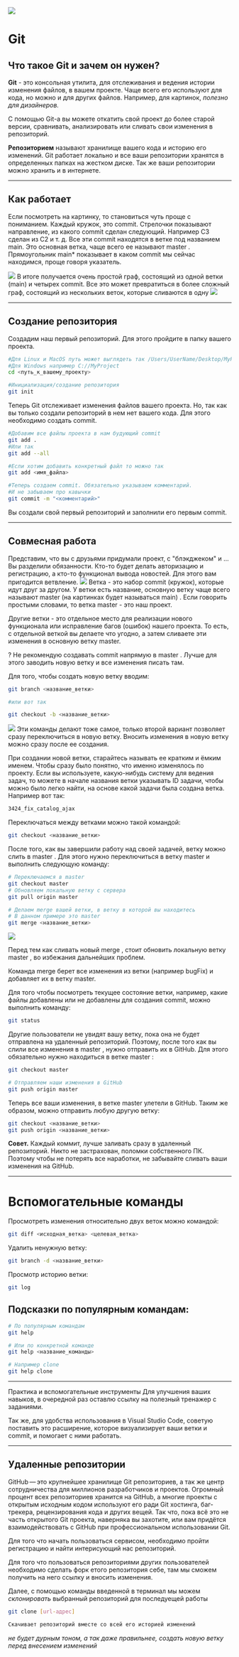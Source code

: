 [![](https://static.tildacdn.com/tild6636-6538-4132-b563-333565313439/-/resize/504x/Group_11.png)](https://gb.ru/)

# Git

## Что такое Git и зачем он нужен?

**Git** - это консольная утилита, для отслеживания и ведения истории изменения файлов, в вашем проекте. Чаще всего его используют для кода, но можно и для других файлов. Например, для картинок, *полезно для дизайнеров.*

С помощью Git-a вы можете откатить свой проект до более старой версии, сравнивать, анализировать или сливать свои изменения в репозиторий.

**Репозиторием** называют хранилище вашего кода и историю его изменений. Git работает локально и все ваши репозитории хранятся в определенных папках на жестком диске.
Так же ваши репозитории можно хранить и в интернете.

*  *        *
## Как работает
Если посмотреть на картинку, то становиться чуть проще с пониманием. Каждый кружок, это commit. Стрелочки показывают направление, из какого commit сделан следующий. Например C3 сделан из С2 и т. д. Все эти commit находятся в ветке под названием main. Это основная ветка, чаще всего ее называют master . Прямоугольник main* показывает в каком commit мы сейчас находимся, проще говоря указатель.

![](https://habrastorage.org/getpro/habr/upload_files/81d/ab6/de0/81dab6de02b4179fc1bc8c119dfce9ca)
В итоге получается очень простой граф, состоящий из одной ветки (main) и четырех commit. Все это может превратиться в более сложный граф, состоящий из нескольких веток, которые сливаются в одну
![](https://habrastorage.org/getpro/habr/upload_files/137/e03/4ea/137e034eadd3c4459a734354a029fb1a)
***
## Создание репозитория

Создадим наш первый репозиторий. Для этого пройдите в папку вашего проекта.
```sh
#Для Linux и MacOS путь может выглядеть так /Users/UserName/Desktop/MyProject
#Для Windows например С://MyProject
cd <путь_к_вашему_проекту>

#Инициализация/создание репозитория
git init
```
Теперь Git отслеживает изменения файлов вашего проекта. Но, так как вы только создали репозиторий в нем нет вашего кода. Для этого необходимо создать commit.
```sh
#Добавим все файлы проекта в нам будующий commit
git add .
#Или так
git add --all

#Если хотим добавить конкретный файл то можно так
git add <имя_файла> 

#Теперь создаем commit. Обязательно указываем комментарий.
#И не забываем про кавычки
git commit -m "<комментарий>"
```
 Вы создали свой первый репозиторий и заполнили его первым commit.
 ***
 ## Совмесная работа
 Представим, что вы с друзьями придумали проект, с "блэкджеком" и ... Вы разделили обязанности. Кто-то будет делать авторизацию и регистрацию, а кто-то функционал вывода новостей. Для этого вам пригодится ветвление.
 ![](https://habrastorage.org/r/w1560/getpro/habr/upload_files/753/f85/4b2/753f854b2ca82a2a5112e9717d1a5856.png)
Ветка - это набор commit (кружок), которые идут друг за другом. У ветки есть название, основную ветку чаще всего называют master (на картинках будет называться main) . Если говорить простыми словами, то ветка master - это наш проект.

Другие ветки - это отдельное место для реализации нового функционала или исправление багов (ошибок) нашего проекта. То есть, с отдельной веткой вы делаете что угодно, а затем сливаете эти изменения в основную ветку master.

? Не рекомендую создавать commit напрямую в master . Лучше для этого заводить новую ветку и все изменения писать там.

Для того, чтобы создать новую ветку вводим:
```sh
git branch <название_ветки>

#или вот так

git checkout -b <название_ветки>
```
![](https://habrastorage.org/r/w1560/getpro/habr/upload_files/2c3/0a1/699/2c30a16996c18d3c2496bb6bde28cc90.png)
Эти команды делают тоже самое, только второй вариант позволяет сразу переключиться в новую ветку. Вносить изменения в новую ветку можно сразу после ее создания.

При создании новой ветки, старайтесь называть ее кратким и ёмким именем. Чтобы сразу было понятно, что именно изменялось по проекту. Если вы используете, какую-нибудь систему для ведения задач, то можете в начале названия ветки указывать ID задачи, чтобы можно было легко найти, на основе какой задачи была создана ветка. Например вот так:
```sh
3424_fix_catalog_ajax
```
Переключаться между ветками можно такой командой:

```sh
git checkout <название_ветки>
```
После того, как вы завершили работу над своей задачей, ветку можно слить в master . Для этого нужно переключиться в ветку master и выполнить следующую команду:
```sh
# Переключаемся в master
git checkout master
# Обновляем локальную ветку с сервера
git pull origin master

# Делаем merge вашей ветки, в ветку в которой вы находитесь
# В данном примере это master
git merge <название_ветки>
```

![](https://habrastorage.org/r/w1560/getpro/habr/upload_files/574/bb2/a87/574bb2a8719a01dad2f63e803f550a66.png)

Перед тем как сливать новый merge , стоит обновить локальную ветку master , во избежания дальнейших проблем.

Команда merge берет все изменения из ветки (например bugFix) и добавляет их в ветку master.

Для того чтобы посмотреть текущее состояние ветки, например, какие файлы добавлены или не добавлены для создания commit, можно выполнить команду:
```sh
git status
```

Другие пользователи не увидят вашу ветку, пока она не будет отправлена на удаленный репозиторий. Поэтому, после того как вы слили все изменения в master , нужно отправить их в GitHub. Для этого обязательно нужно находиться в ветке master :
```sh
git checkout master

# Отправляем наши изменения в GitHub
git push origin master
```
Теперь все ваши изменения, в ветке master улетели в GitHub. Таким же образом, можно отправить любую другую ветку:
```sh
git checkout <название_ветки>
git push origin <название_ветки>
```
**Совет.** Каждый коммит, лучше заливать сразу в удаленный репозиторий. Никто не застрахован, поломки собственного ПК. Поэтому чтобы не потерять все наработки, не забывайте сливать ваши изменения на GitHub.
***
# Вспомогательные команды
Просмотреть изменения относительно двух веток можно командой:

```sh
git diff <исходная_ветка> <целевая_ветка>
```
Удалить ненужную ветку:
```sh
git branch -d <название_ветки>
```
Просмотр историю ветки:
```sh
git log
```
## Подсказки по популярным командам:
```sh
# По популярным командам
git help

# Или по конкретной команде
git help <название_команды>

# Например clone
git help clone
```
---
Практика и вспомогательные инструменты
Для улучшения ваших навыков, в очередной раз оставлю ссылку на полезный тренажер с заданиями.

Так же, для удобства использования в Visual Studio Code, советую поставить это расширение, которое визуализирует ваши ветки и commit, и помогает с ними работать.

---

## Удаленные репозитории

GitHub — это крупнейшее хранилище Git репозиториев, а так же центр сотрудничества для миллионов разработчиков и проектов. Огромный процент всех репозиториев хранится на GitHub, а многие проекты с открытым исходным кодом используют его ради Git хостинга, баг-трекера, рецензирования кода и других вещей. Так что, пока всё это не часть открытого Git проекта, наверняка вы захотите, или вам придётся взаимодействовать с GitHub при профессиональном использовании Git.

Для того что начать пользоваться сервисом, необходимо пройти регистрацию и найти интерисующий нас репозиторий. 

Для того что пользоваться репозиториями других пользователей необходимо сделать форк етого репозитория себе, там мы сможем получить на него ссылку и вносить изменения.

Далее, с помощью команды введенной в терминал мы можем *склонировать* выбранный репозиторий для последуещей работы
```sh
git clone [url-адрес]

Скачивает репозиторий вместе со всей его историей изменений
```
*не будет дурным тоном, а так даже правильнее, создать новую ветку перед внесением изменений*
